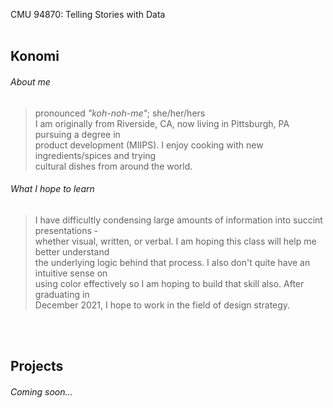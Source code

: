 CMU 94870: Telling Stories with Data
<br><br>

## Konomi
###### About me
> pronounced _"koh-noh-me"_; she/her/hers <br>
> I am originally from Riverside, CA, now living in Pittsburgh, PA pursuing a degree in <br>
> product development (MIIPS). I enjoy cooking with new ingredients/spices and trying <br>
> cultural dishes from around the world. <br>

###### What I hope to learn
> I have difficultly condensing large amounts of information into succint presentations - <br>
> whether visual, written, or verbal. I am hoping this class will help me better understand <br>
> the underlying logic behind that process. I also don't quite have an intuitive sense on <br>
> using color effectively so I am hoping to build that skill also. After graduating in <br>
> December 2021, I hope to work in the field of design strategy.

<br><br>
## Projects
###### _Coming soon..._
